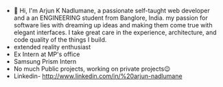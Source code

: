 - 👋 Hi, I'm Arjun K Nadlumane, a passionate self-taught web developer and a an ENGINEERING student from Banglore, India. my passion for software lies with dreaming up ideas and making them come true with elegant interfaces. I take great care in the experience, architecture, and code quality of the things I build.
- extended reality enthusiast 
- Ex Intern at MP's office
- Samsung Prism Intern
- No much Public projects, working on private projects😉
- Linkedin- http://www.linkedin.com/in/%20arjun-nadlumane
<!---
arjun-k-nadlumane/arjun-k-nadlumane is a ✨ special ✨ repository because its `README.md` (this file) appears on your GitHub profile.
You can click the Preview link to take a look at your changes.
---> 
